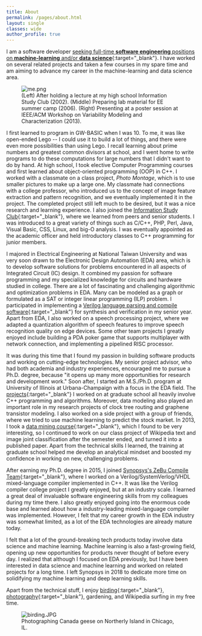 ```yaml
---
title: About
permalink: /pages/about.html
layout: single
classes: wide
author_profile: true
---
```


I am a software developer [seeking full-time **software engineering** positions on **machine-learning** and/or **data science**](/assets/resumes/Resume_Christine_Chen_MLE_Sep_18.pdf){:target="_blank"}. I have worked on several related projects and taken a few courses in my spare time and am aiming to advance my career in the machine-learning and data science area.

<figure>
  <img src="{{site.url}}/assets/images/about/me.png" alt="me.png"/>
  <figcaption>(Left) After holding a lecture at my high school Information Study Club (2002). (Middle) Preparing lab material for EE summer camp (2006). (Right) Presenting at a poster session at IEEE/ACM Workshop on Variability Modeling and Characterization (2013). </figcaption>
</figure>

I first learned to program in GW-BASIC when I was 10. To me, it was like open-ended Lego -- I could use it to build a lot of things, and there were even more possibilities than using Lego. I recall learning about prime numbers and greatest common divisors at school, and I went home to write programs to do these computations for large numbers that I didn't want to do by hand. At high school, I took elective Computer Programming courses and first learned about object-oriented programming (OOP) in C++. I worked with a classmate on a class project, *Photo Montage*, which is to use smaller pictures to make up a large one. My classmate had connections with a college professor, who introduced us to the concept of image feature extraction and pattern recognition, and we eventually implemented it in the project. The completed project still left much to be desired, but it was a nice research and learning experience. I also joined the [Information Study Club](http://student.fg.tp.edu.tw/~10231232/fgisc/fgisc.html){:target="_blank"}, where we learned from peers and senior students. I was introduced to a great variety of things such as C/C++, PHP, Perl, Java, Visual Basic, CSS, Linux, and big-O analysis. I was eventually appointed as the academic officer and held introductory classes to C++ programming for junior members. 

I majored in Electrical Engineering at National Taiwan University and was very soon drawn to the Electronic Design Automation (EDA) area, which is to develop software solutions for problems encountered in all aspects of Integrated Circuit (IC) design. It combined my passion for software programming and my specialized knowledge for circuits and hardware studied in college. There are a lot of fascinating and challenging algorithmic and optimization problems in EDA. Many can be modeled as a graph or formulated as a SAT or integer linear programming (ILP) problem. I participated in implementing a [Verilog language parsing and compile software](https://pdfs.semanticscholar.org/abc1/0a7cba035b9d9d7db2bf0fe50be106afb007.pdf){:target="_blank"} for synthesis and verification in my senior year. Apart from EDA, I also worked on a speech processing project, where we adapted a quantization algorithm of speech features to improve speech recognition quality on edge devices. Some other team projects I greatly enjoyed include building a PDA poker game that supports multiplayer with network connection, and implementing a pipelined RISC processor.

It was during this time that I found my passion in building software products and working on cutting-edge technologies. My senior project advisor, who had both academia and industry experiences, encouraged me to pursue a Ph.D. degree, because "it opens up many more opportunities for research and development work." Soon after, I started an M.S./Ph.D. program at University of Illinois at Urbana-Champaign with a focus in the EDA field. The [projects](/pages/projects.html){:target="_blank"} I worked on at graduate school all heavily involve C++ programming and algorithms. Moreover, data modeling also played an important role in my research projects of clock tree routing and graphene transistor modeling. I also worked on a side project with a group of friends, where we tried to use machine learning to predict the stock market. In 2013, I took a [data mining course](https://wiki.illinois.edu//wiki/display/cs512/Lectures){:target="_blank"}, which I found to be very interesting, so I continued to work on our class project of Wikipedia text and image joint classification after the semester ended, and turned it into a published paper. Apart from the technical skills I learned, the training at graduate school helped me develop an analytical mindset and boosted my confidence in working on new, challenging problems. 

After earning my Ph.D. degree in 2015, I joined [Synopsys's ZeBu Compile Team](https://www.synopsys.com/verification/emulation.html){:target="_blank"}, where I worked on a Verilog/SystemVerlog/VHDL mixed-language compiler implemented in C++. It was like the Verilog compiler college project I greatly enjoyed, but at an industry scale. I learned a great deal of invaluable software engineering skills from my colleagues during my time there. I also greatly enjoyed going into the enormous code base and learned about how a industry-leading mixed-language compiler was implemented. However, I felt that my career growth in the EDA industry was somewhat limited, as a lot of the EDA technologies are already mature today. 

I felt that a lot of the ground-breaking tech products today involve data science and machine learning. Machine learning is also a fast-growing field, opening up new opportunities for products never thought of before every day. I realized that although I focused on EDA previously, but I have been interested in data science and machine learning and worked on related projects for a long time. I left Synopsys in 2018 to dedicate more time on solidifying my machine learning and deep learning skills. 

Apart from the technical stuff, I enjoy [birding](http://feathery-friends.tumblr.com/){:target="_blank"}, [photography](https://www.flickr.com/photos/thesteggie/albums){:target="_blank"}, gardening, and Wikipedia surfing in my free time.

<figure>
  <img src="{{site.url}}/assets/images/about/birding.JPG" alt="birding.JPG"/>
  <figcaption>Photographing Canada geese on Northerly Island in Chicago, IL. </figcaption>
</figure>